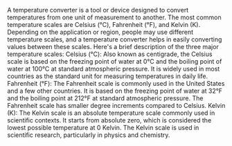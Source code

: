 A temperature converter is a tool or device designed to convert temperatures from one unit of measurement to another. The most common temperature scales are Celsius (°C), Fahrenheit (°F), and Kelvin (K). Depending on the application or region, people may use different temperature scales, and a temperature converter helps in easily converting values between these scales.
Here's a brief description of the three major temperature scales:
Celsius (°C): Also known as centigrade, the Celsius scale is based on the freezing point of water at 0°C and the boiling point of water at 100°C at standard atmospheric pressure. It is widely used in most countries as the standard unit for measuring temperatures in daily life.
Fahrenheit (°F): The Fahrenheit scale is commonly used in the United States and a few other countries. It is based on the freezing point of water at 32°F and the boiling point at 212°F at standard atmospheric pressure. The Fahrenheit scale has smaller degree increments compared to Celsius.
Kelvin (K): The Kelvin scale is an absolute temperature scale commonly used in scientific contexts. It starts from absolute zero, which is considered the lowest possible temperature at 0 Kelvin. The Kelvin scale is used in scientific research, particularly in physics and chemistry.
